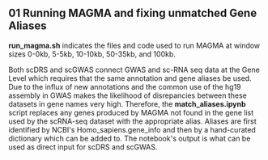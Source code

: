 ## 01 Running MAGMA and fixing unmatched Gene Aliases

**run_magma.sh** indicates the files and code used to run MAGMA at window sizes 0-0kb, 5-5kb, 10-10kb, 50-35kb, and 100kb.

Both scDRS and scGWAS connect GWAS and sc-RNA seq data at the Gene Level which requires that the same annotation and gene aliases be used.
Due to the influx of new annotations and the common use of the hg19 assembly in GWAS makes the likelihood of disrepancies between these datasets in gene names very high. 
Therefore, the **match_aliases.ipynb** script replaces any genes produced by MAGMA not found in the gene list used by the scRNA-seq dataset with the appropriate alias. 
Aliases are first identified by NCBI's Homo_sapiens.gene_info and then by a hand-curated dictionary which can be added to.
The notebook's output is what can be used as direct input for scDRS and scGWAS.

